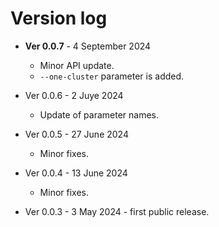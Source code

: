 # Version log

* **Ver 0.0.7** - 4 September 2024 
	-  Minor API update. 
	- `--one-cluster` parameter is added.

* Ver 0.0.6 - 2 Juye 2024 
	-  Update of parameter names.

* Ver 0.0.5 - 27 June 2024 
	-  Minor fixes.

* Ver 0.0.4 - 13 June 2024 
	-  Minor fixes.

* Ver 0.0.3 - 3 May 2024 - first public release. 
